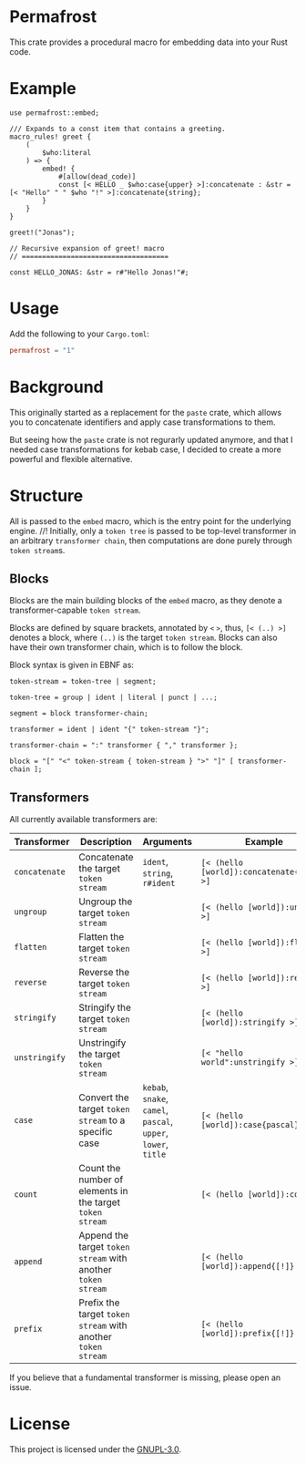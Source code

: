 # Permafrost

This crate provides a procedural macro for embedding data into your Rust code.

# Example

```rust, ignore
use permafrost::embed;

/// Expands to a const item that contains a greeting.
macro_rules! greet {
    (
        $who:literal
    ) => {
        embed! {
            #[allow(dead_code)]
            const [< HELLO _ $who:case{upper} >]:concatenate : &str = [< "Hello" " " $who "!" >]:concatenate{string};
        }
    }
}

greet!("Jonas");
```
```rust, ignore
// Recursive expansion of greet! macro
// ====================================

const HELLO_JONAS: &str = r#"Hello Jonas!"#;
```

# Usage

Add the following to your `Cargo.toml`:

```toml
permafrost = "1"
```

# Background

This originally started as a replacement for the `paste` crate, which allows you to concatenate identifiers and apply case transformations to them.

But seeing how the `paste` crate is not regurarly updated anymore, and that I needed case transformations for kebab case, I decided to create a more powerful and flexible alternative.

# Structure

All is passed to the `embed` macro, which is the entry point for the underlying engine.
//!
Initially, only a `token tree` is passed to be top-level transformer in an arbitrary `transformer chain`, then computations are done purely through `token stream`s.

## Blocks

Blocks are the main building blocks of the `embed` macro, as they denote a transformer-capable `token stream`.

Blocks are defined by square brackets, annotated by `<` `>`, thus, `[< (..) >]` denotes a block, where `(..)` is the target `token stream`.
Blocks can also have their own transformer chain, which is to follow the block.

Block syntax is given in EBNF as:

```ebnf
token-stream = token-tree | segment;

token-tree = group | ident | literal | punct | ...;

segment = block transformer-chain;

transformer = ident | ident "{" token-stream "}";

transformer-chain = ":" transformer { "," transformer };

block = "[" "<" token-stream { token-stream } ">" "]" [ transformer-chain ];
```

## Transformers

All currently available transformers are:

| Transformer | Description | Arguments | Example |
| --- | --- | --- | --- |
| `concatenate` | Concatenate the target `token stream` | `ident`, `string`, `r#ident` | `[< (hello [world]):concatenate{ident} >]` |
| `ungroup` | Ungroup the target `token stream` | | `[< (hello [world]):ungroup >]` |
| `flatten` | Flatten the target `token stream` | | `[< (hello [world]):flatten >]` |
| `reverse` | Reverse the target `token stream` | | `[< (hello [world]):reverse >]` |
| `stringify` | Stringify the target `token stream` | | `[< (hello [world]):stringify >]` |
| `unstringify` | Unstringify the target `token stream` | | `[< "hello world":unstringify >]` |
| `case` | Convert the target `token stream` to a specific case | `kebab`, `snake`, `camel`, `pascal`, `upper`, `lower`, `title` | `[< (hello [world]):case{pascal} >]` |
| `count` | Count the number of elements in the target `token stream` | | `[< (hello [world]):count >]` |
| `append` | Append the target `token stream` with another `token stream` | | `[< (hello [world]):append{[!]} >]` |
| `prefix` | Prefix the target `token stream` with another `token stream` | | `[< (hello [world]):prefix{[!]} >]` |

If you believe that a fundamental transformer is missing, please open an issue.

# License

This project is licensed under the [GNUPL-3.0](LICENSE).